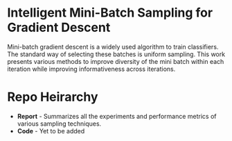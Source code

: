 # Intelligent Mini-Batch Sampling for Gradient Descent
Mini-batch gradient descent is a widely used algorithm to train classifiers. The standard way of selecting these batches is uniform sampling. This work presents various methods to improve diversity of the mini batch within each iteration while improving informativeness across iterations.

# Repo Heirarchy

- **Report** - Summarizes all the experiments and performance metrics of various sampling techniques.
- **Code** - Yet to be added
